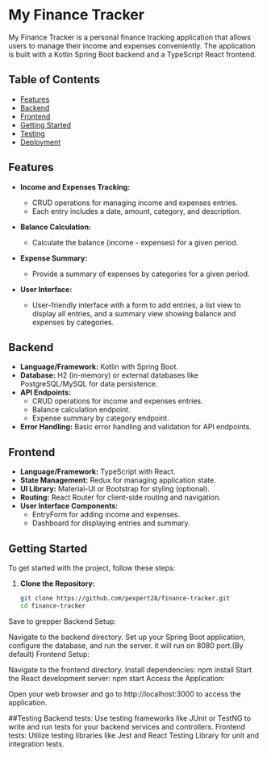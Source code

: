 # My Finance Tracker

My Finance Tracker is a personal finance tracking application that allows users to manage their income and expenses conveniently. The application is built with a Kotlin Spring Boot backend and a TypeScript React frontend.

## Table of Contents

- [Features](#features)
- [Backend](#backend)
- [Frontend](#frontend)
- [Getting Started](#getting-started)
- [Testing](#testing)
- [Deployment](#deployment)
## Features

- **Income and Expenses Tracking:**
  - CRUD operations for managing income and expenses entries.
  - Each entry includes a date, amount, category, and description.

- **Balance Calculation:**
  - Calculate the balance (income - expenses) for a given period.

- **Expense Summary:**
  - Provide a summary of expenses by categories for a given period.

- **User Interface:**
  - User-friendly interface with a form to add entries, a list view to display all entries, and a summary view showing balance and expenses by categories.

## Backend

- **Language/Framework:** Kotlin with Spring Boot.
- **Database:** H2 (in-memory) or external databases like PostgreSQL/MySQL for data persistence.
- **API Endpoints:**
  - CRUD operations for income and expenses entries.
  - Balance calculation endpoint.
  - Expense summary by category endpoint.
- **Error Handling:** Basic error handling and validation for API endpoints.

## Frontend

- **Language/Framework:** TypeScript with React.
- **State Management:** Redux for managing application state.
- **UI Library:** Material-UI or Bootstrap for styling (optional).
- **Routing:** React Router for client-side routing and navigation.
- **User Interface Components:**
  - EntryForm for adding income and expenses.
  - Dashboard for displaying entries and summary.

## Getting Started

To get started with the project, follow these steps:

1. **Clone the Repository:**
   ```bash
   git clone https://github.com/pexpert28/finance-tracker.git
   cd finance-tracker
Save to grepper
Backend Setup:

Navigate to the backend directory.
Set up your Spring Boot application, configure the database, and run the server.
it will run on 8080 port.(By default)
Frontend Setup:

Navigate to the frontend directory.
Install dependencies: npm install
Start the React development server: npm start
Access the Application:

Open your web browser and go to http://localhost:3000 to access the application.


##Testing
Backend tests: Use testing frameworks like JUnit or TestNG to write and run tests for your backend services and controllers.
Frontend tests: Utilize testing libraries like Jest and React Testing Library for unit and integration tests.
